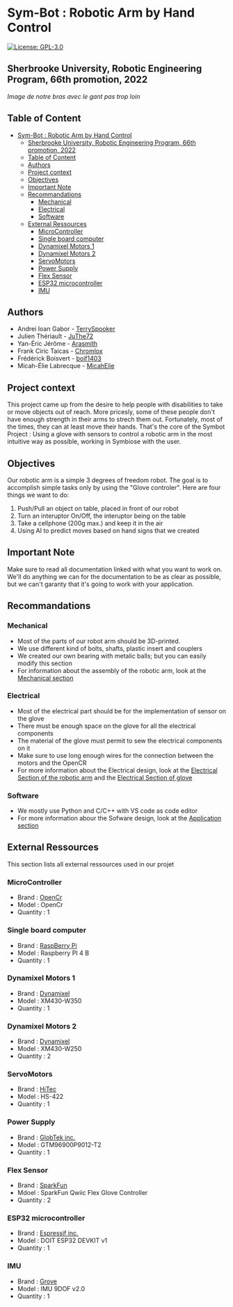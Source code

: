 # Sym-Bot : Robotic Arm by Hand Control  
[![License: GPL-3.0](https://img.shields.io/badge/License-GPLv3-blue.svg?style=flat-square)](https://github.com/chameau5050/Handling-Gro/main/LICENSE)
## Sherbrooke University, Robotic Engineering Program, 66th promotion, 2022

*Image de notre bras avec le gant pas trop loin*

## Table of Content
- [Sym-Bot : Robotic Arm by Hand Control](#sym-bot--robotic-arm-by-hand-control)
  - [Sherbrooke University, Robotic Engineering Program, 66th promotion, 2022](#sherbrooke-university-robotic-engineering-program-66th-promotion-2022)
  - [Table of Content](#table-of-content)
  - [Authors](#authors)
  - [Project context](#project-context)
  - [Objectives](#objectives)
  - [Important Note](#important-note)
  - [Recommandations](#recommandations)
    - [Mechanical](#mechanical)
    - [Electrical](#electrical)
    - [Software](#software)
  - [External Ressources](#external-ressources)
    - [MicroController](#microcontroller)
    - [Single board computer](#single-board-computer)
    - [Dynamixel Motors 1](#dynamixel-motors-1)
    - [Dynamixel Motors 2](#dynamixel-motors-2)
    - [ServoMotors](#servomotors)
    - [Power Supply](#power-supply)
    - [Flex Sensor](#flex-sensor)
    - [ESP32 microcontroller](#esp32-microcontroller)
    - [IMU](#imu)

## Authors
- Andrei Ioan Gabor - [TerrySpooker](https://github.com/TerrySpooker)
- Julien Thériault - [JuThe72](https://github.com/JuThe72)
- Yan-Éric Jérôme - [Arasmith](https://github.com/Arasmith)
- Frank Ciric Taicas - [Chromlox](https://github.com/Chromlox)
- Frédérick Boisvert - [boif1403](https://github.com/boif1403)
- Micah-Élie Labrecque - [MicahElie](https://github.com/MicahElie)

## Project context
This project came up from the desire to help people with disabilities to take or move objects out of reach. 
More pricesly, some of these people don't have enough strength in their arms to strech them out. Fortunately, most of the times, they can at least move their hands.
That's the core of the Symbot Project : Using a glove with sensors to control a robotic arm in the most intuitive way as possible, working in Symbiose with the user.

## Objectives
Our robotic arm is a simple 3 degrees of freedom robot. The goal is to accomplish simple tasks only by using the "Glove controler". Here are four things we want to do:
1. Push/Pull an object on table, placed in front of our robot
2. Turn an interuptor On/Off, the interuptor being on the table
3. Take a cellphone (200g max.) and keep it in the air
4. Using AI to predict moves based on hand signs that we created

## Important Note
Make sure to read all documentation linked with what you want to work on. 
We'll do anything we can for the documentation to be as clear as possible, but we can't garanty that it's going to work with your application.

## Recommandations
### Mechanical
* Most of the parts of our robot arm should be 3D-printed.
* We use different kind of bolts, shafts, plastic insert and couplers
* We created our own bearing with metalic balls; but you can easily modify this section
* For information about the assembly of the robotic arm, look at the [Mechanical section](/Material%20%26%20Assembly)

### Electrical
* Most of the electrical part should be for the implementation of sensor on the glove
* There must be enough space on the glove for all the electrical components
* The material of the glove must permit to sew the electrical components on it
* Make sure to use long enough wires for the connection between the motors and the OpenCR
* For more information about the Electrical design, look at the [Electrical Section of the robotic arm](/RoboticArmMotorControl/) and the [Electrical Section of glove](/UI)

### Software
* We mostly use Python and C/C++ with VS code as code editor
* For more information abour the Sofware design, look at the [Application section](/Application)

## External Ressources
This section lists all external ressources used in our projet
### MicroController
* Brand : [OpenCr](https://www.robot-advance.com/art-opencr1-0-robotis-2353.htm)
* Model : OpenCr
* Quantity : 1

### Single board computer
* Brand : [RaspBerry Pi](https://www.raspberrypi.com/products/raspberry-pi-4-model-b/)
* Model : Raspberry PI 4 B
* Quantity : 1

### Dynamixel Motors 1
* Brand : [Dynamixel](https://emanual.robotis.com/docs/en/software/dynamixel/dynamixel_workbench/)
* Model : XM430-W350
* Quantity : 1

### Dynamixel Motors 2
* Brand : [Dynamixel](https://emanual.robotis.com/docs/en/software/dynamixel/dynamixel_workbench/)
* Model : XM430-W250
* Quantity : 2

### ServoMotors
* Brand : [HiTec](https://www.robotshop.com/ca/en/hitec-hs-422-servo-motor.html?gclid=CjwKCAjwlcaRBhBYEiwAK341jfIg3fw_xTxtCtNNNh4yNMYIuuqdtHVJHqRt-310Qe8wRKAHFg4d1xoCRGkQAvD_BwE)
* Model : HS-422
* Quantity : 1

### Power Supply
* Brand : [GlobTek inc.](https://www.digikey.ca/en/products/detail/globtek-inc/TR9CE7500LLP-IM-R6B/11201299?s=N4IgTCBcDaIOIBUCyBOAbCgDJgClgjBALoC%2BQA)
* Model : GTM96900P9012-T2
* Quantity : 1

### Flex Sensor
* Brand : [SparkFun](https://www.sparkfun.com/products/14666)
* Mdoel : SparkFun Qwiic Flex Glove Controller
* Quantity : 2

### ESP32 microcontroller
* Brand : [Espressif inc.](https://www.espressif.com/en/products/devkits/esp32-devkitc/overview)
* Model : DOIT ESP32 DEVKIT v1
* Quantity : 1 

### IMU
* Brand : [Grove](https://wiki.seeedstudio.com/Grove-IMU_9DOF_v2.0/)
* Model : IMU 9DOF v2.0
* Quantity : 1
